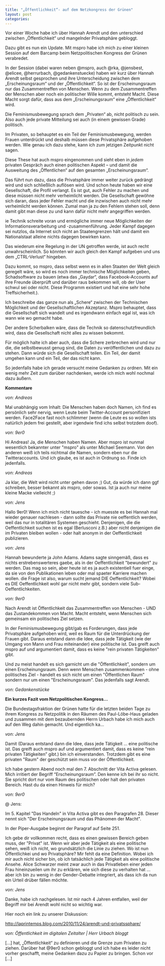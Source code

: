 ```yaml
---
title: "„Öffentlichkeit“- auf dem Netzkongress der Grünen"
layout: post
categories: 
---
```

Vor einer Woche habe ich über Hannah Arendt und den unterschied zwischen „Öffentlichkeit“ und mangelnder Privatsphäre gebloggt.

Dazu gibt es nun ein Update. Mit mspro habe ich mich zu einer kleinen Session auf dem Barcamp beim Netzpolitischen Kongress der Grünen verabredet.

In der Session (dabei waren neben @mspro, auch @rka, @jensbest, @elicee, @herrurbach, @gedankenstuecke) haben wir kurz über Hannah Arendt selbst gesprochen und ihre Unterscheidung zwischen dem „Erscheinungsraum“ und der „Öffentlichkeit“. So ist der Erscheinungsraum nur das Zusammentreffen von Menschen. Wenn zu dem Zusammentreffen der Menschen aber noch ein politischer Wille kommt, entsteht Macht. Diese Macht sorgt dafür, dass aus dem „Erscheinungsraum“ eine „Öffentlichkeit“ wird.

Die Feminismusbewegung sprach dem „Privaten“ ab, nicht politisch zu sein. Also auch jede private Mitteilung sei auch (in einem gewissen Grade) politisch.

Im Privaten, so behauptet es ein Teil der Feminismusbewegung, werden Frauen unterdrückt und deshalb müssen diese Privatsphäre aufgehoben werden. Wie genau ich dazu stehe, kann ich zum jetzigen Zeitpunkt nicht sagen.

Diese These hat auch mspro eingenommen und sieht eben in _jedem_ privaten Gespräch auch einen politischen Aspekt – und damit die Ausweitung des „Öffentlichen“ auf den gesamten „Erscheinungsraum“.

Das führt nun dazu, dass die Privatsphäre immer weiter zurück gedrängt wird und sich schließlich auflösen wird. Und schon heute haben wir eine Gesellschaft, die Profil verlangt. Es ist gut, auch Fehler zu machen und diese müssen nicht mehr verheimlicht werden. Die Gesellschaft gewöhne sich daran, dass jeder Fehler macht und die inzwischen auch nicht mehr verheimlicht werden können. Zumal man ja zu den Fehlern stehen soll, denn damit gibt man diese zu und kann dafür nicht mehr angegriffen werden.

ie Technik schreite voran und ermögliche immer neue Möglichkeiten der Informationsverarbeitung und -zusammenführung. Jeder Kampf dagegen sei nutzlos, da Internet sich nicht an Staatengrenzen hält und damit ein Nationalstaat alleine nichts dagegen bewirken kann.

Das wiederum eine Regelung in der UN getroffen werde, ist auch recht unwahrscheinlich. So könnten wir auch gleich den Kampf aufgeben und uns dem „CTRL-Verlust“ hingeben.

Dazu kommt, so mspro, dass selbst wenn es in allen Staaten der Welt gleich geregelt wäre, so wird es noch immer technische Möglichkeiten geben, Schadsoftware zu bauen (etwa das „Gaydar“, dass Facebook-Accounts auf ihre Freunde überprüft und darüber raus bekommen will, ob der User schwul sei oder nicht. Diese Programm existiert und hat eine sehr hohe Treffsicherheit.).

Ich beschreibe das ganze nun als „Schere“ zwischen der Technischen Möglichkeit und der Gesellschaftlichen Akzeptanz. Mspro behauptet, dass die Gesellschaft sich wandelt und es irgendwann einfach egal ist, was ich wann wie wo gemacht habe.

Der andere Scherbalken wäre, dass die Technik so datenschutzfreundlich wird, dass die Gesellschaft nicht alles zu wissen bekommt.

Für möglich halte ich aber auch, dass die Schere zerbrechen wird und nur die, die selbstbewusst genug sind, die Daten zu veröffentlichen und dazu zu stehen. Dann würde sich die Gesellschaft teilen. Ein Teil, der damit umgehen kann und ein Teil, der das nicht kann.

So jedenfalls habe ich gerade versucht meine Gedanken zu ordnen. Mit ein wenig mehr Zeit zum darüber nachdenken, werde ich mich wohl nochmal dazu äußern.
		

__Kommentare__
			
_von: Andreas_
			
Mal unabhängig vom Inhalt: Die Menschen haben doch Namen, ich find es persönlich sehr nervig, wenn Leute beim Twitter-Account personifiziert werden. Face2Face fast noch schlimmer (wenn die Leute es so wollen ists natürlich jedem frei gestellt, aber irgendwie find ichs selbst trotzdem doof).

			
_von: 9er0_
			
Hi Andreas!
Ja, die Menschen haben Namen. Aber mspro ist nunmal wesentlich bekannter unter "mspro" als unter Michael Seemann.
Von den anderen weiß ich teils nichtmal die Namen, sondern eben nur die Twitteraccounts. Und ich glaube, es ist auch in Ordnung so. Finde ich jedenfalls.

			
_von: Andreas_
			
Ja klar, die Welt wird nicht unter gehen davon ;)
Gut, da würde ich dann ggf schreiben, besser bekannt als mspro, oder sowas.
Ist ja auch nur meine kleine Macke vielleicht ;)

			
_von: Jens_
			
Hallo 9er0!
Wenn ich mich nicht tauesche - ich muesste es bei Hannah mal wieder genauer nachlesen - dann sollte das Private nie oeffentlich werden, weil das nur in totalitären Systemen geschieht. Denjenigen, die die Oeffentlichkeit suchen ist es egal (Berlusconi z.B.) aber nicht denjenigen die im Privaten bleiben wollen - oder halt anonym in der Oeffentlichkeit publizieren.

			
_von: Jens_
			
Hannah bewunderte ja John Adams. Adams sagte sinngemäß, dass es nichts erstrebenswerteres gaebe, als in der Oeffentlichkeit "bewundert" zu werden. Das mag so sein, aber heute ist es ja auch existentiell fuer einge, da sie von den Publikationen leben oder mal spaeter Karriere machen wollen. die Frage ist also, warum sucht jemand DIE Oeffentlichkeit? Wobei es DIE Oeffentlichkeit wohl gar nicht mehr gibt, sondern viele Sub-Oeffentlichkeiten.

			
_von: 9er0_
			
Nach Arendt ist Öffentlichkeit  das Zusammentreffen von Menschen - UND das Zustandekommen von Macht. Macht entsteht, wenn Menschen sich gemeinsam ein politisches Ziel setzen.

In der Feminismusbewegung gibt/gab es Forderungen, dass jede Privatsphäre aufgehoben wird, weil es Raum für die Unterdrückung der Frauen gibt. Daraus entstand dann die Idee, dass jede Tätigkeit (wie der Umgang von Mann und Frau miteinander) eine politische ist. Das greift auch mspro auf und argumentiert damit, dass es keine "rein privaten Tätigkeiten" gibt.

Und zu meist handelt es sich garnicht um die "Öffentlichkeit", sondern um einen Erscheinungsraum. Denn wenn Menschen zusammenkommen - ohne politisches Ziel - handelt es sich nicht um einen "Öffentlichen Raum" sondern nur um einen "Erscheinungsraum". Das jedenfalls sagt Arendt.

			
_von: Gedankenstücke_
			
<strong>Ein kurzes Fazit vom Netzpolitischen Kongress...</strong>

Die Bundestagsfraktion der Grünen hatte für die letzten beiden Tage zu ihrem Kongress zu Netzpolitik in den Räumen des Paul-Löbe-Haus geladen und zusammen mit dem bezaubernden Herrn Urbach habe ich mich auch auf den Weg dahin gemacht. Und eigentlich ka...

			
_von: Jens_
			
Damit (Daraus entstand dann die Idee, dass jede Tätigkeit ... eine politische ist. Das greift auch mspro auf und argumentiert damit, dass es keine “rein privaten Tätigkeiten” gibt.) bin ich einverstanden. Trotzdem gibt es eine privaten "Raum" der geschützt sein muss vor der Öffentlichkeit.

Ich habe gestern Abend noch mal den 7. Abschnitt der Vita Activa gelesen. Mich irritiert der Begriff “Erscheinungsraum”. Den kenne ich bei ihr so nicht. Sie spricht dort nur vom Raum des politischen oder halt den privaten Bereich. Hast du da einen Hinweis für mich?

			
_von: 9er0_
			
@ Jens:

Im 5. Kapitel "Das Handeln" in Vita Activa gibt es den Paragrafen 28. Dieser nennt sich "Der Erscheinungsraum und das Phänomen der Macht".

In der Piper-Ausgabe beginnt der Paragraf auf Seite 251.

Ich gebe dir vollkommen recht, dass es einen gewissen Bereich geben muss, der "Privat" ist. Wenn wir aber jede Tätigkeit als eine politische sehen, weiß ich nicht, wo grundsätzlich die Linie zu ziehen. Wo ist nun Öffentlichkei und wo Privatsphäre? Mir fehlt da eine Definition.
Wobei ich mir auch nicht sicher bin, ob ich tatsächlich jede Tätigkeit als eine politische Ansehe. Alice Schwarzer meint zwar auch in das Privatleben einer jeden Frau hineinzueilen um ihr zu erklären, wie sich diese zu verhalten hat ... aber ich bin zu wenig in der Gender-Debatte integriert, als dass ich da nun ein Urteil drüber fällen möchte.

			
_von: Jens_
			
Danke, habe ich nachgelesen. Ist mir nach 4 Jahren entfallen, weil der Begriff mir bei Arendt wohl nicht so wichtig war.

Hier noch ein link zu unserer Diskussion: 

http://laprintemps.blog.com/2010/11/24/arendt-und-privatssphare/

			
_von: Öffentlichkeit im digitalen Zeitalter | Herr Urbach bloggt_
			
[...] hat, „Öffentlichkeit“ zu definieren und die Grenze zum Privaten zu ziehen. Darüber hat @9er0 schon gebloggt und ich habe es leider nicht vorher geschafft, meine Gedanken dazu zu Papier zu bringen. Schon vor [...] 


